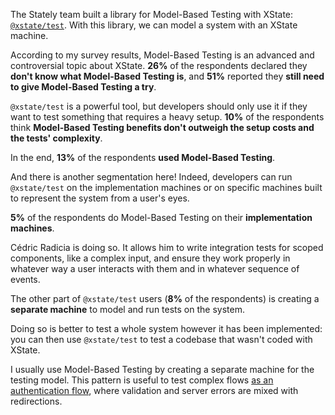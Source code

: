 The Stately team built a library for Model-Based Testing with XState: [`@xstate/test`](https://stately.ai/docs/xstate/model-based-testing/intro). With this library, we can model a system with an XState machine.

According to my survey results, Model-Based Testing is an advanced and controversial topic about XState. **26%** of the respondents declared they **don't know what Model-Based Testing is**, and **51%** reported they **still need to give Model-Based Testing a try**.

`@xstate/test` is a powerful tool, but developers should only use it if they want to test something that requires a heavy setup. **10%** of the respondents think **Model-Based Testing benefits don't outweigh the setup costs and the tests' complexity**.

In the end, **13%** of the respondents **used Model-Based Testing**.

And there is another segmentation here! Indeed, developers can run `@xstate/test` on the implementation machines or on specific machines built to represent the system from a user's eyes.

**5%** of the respondents do Model-Based Testing on their **implementation machines**.

Cédric Radicia is doing so. It allows him to write integration tests for scoped components, like a complex input, and ensure they work properly in whatever way a user interacts with them and in whatever sequence of events.

The other part of `@xstate/test` users (**8%** of the respondents) is creating a **separate machine** to model and run tests on the system.

Doing so is better to test a whole system however it has been implemented: you can then use `@xstate/test` to test a codebase that wasn't coded with XState.

I usually use Model-Based Testing by creating a separate machine for the testing model. This pattern is useful to test complex flows [as an authentication flow](https://github.com/AdonisEnProvence/MusicRoom/blob/788fa78afccf5c6430213ec50aa6f1cebd6a336f/packages/client/__tests__/Authentication.test.tsx#L8), where validation and server errors are mixed with redirections.
